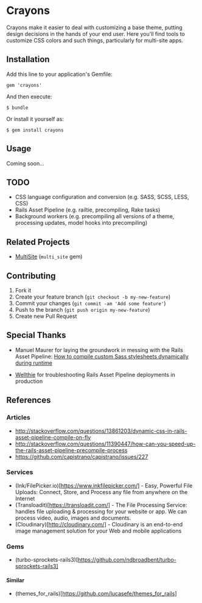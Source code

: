 # Crayons

Crayons make it easier to deal with customizing a base theme, putting design decisions in the hands of your end user. 
Here you'll find tools to customize CSS colors and such things, particularly for multi-site apps.

## Installation

Add this line to your application's Gemfile:

    gem 'crayons'

And then execute:

    $ bundle

Or install it yourself as:

    $ gem install crayons

## Usage

Coming soon...

## TODO

* CSS language configuration and conversion (e.g. SASS, SCSS, LESS, CSS)
* Rails Asset Pipeline (e.g. railtie, precompiling, Rake tasks)
* Background workers (e.g. precompiling all versions of a theme, processing updates, model hooks into precompiling)

## Related Projects

* [MultiSite](https://github.com/runtimerevolution/multi_site) (`multi_site` gem)

## Contributing

1. Fork it
2. Create your feature branch (`git checkout -b my-new-feature`)
3. Commit your changes (`git commit -am 'Add some feature'`)
4. Push to the branch (`git push origin my-new-feature`)
5. Create new Pull Request

## Special Thanks

* Manuel Maurer for laying the groundwork in messing with the Rails Asset Pipeline: [How to compile custom Sass stylesheets dynamically during runtime](http://www.krautcomputing.com/blog/2012/03/27/how-to-compile-custom-sass-stylesheets-dynamically-during-runtime/)

* [Wellthie](http://www.wellthie.com) for troubleshooting Rails Asset Pipeline deployments in production

## References

### Articles

* http://stackoverflow.com/questions/13861203/dynamic-css-in-rails-asset-pipeline-compile-on-fly
* http://stackoverflow.com/questions/11390447/how-can-you-speed-up-the-rails-asset-pipeline-precompile-process
* https://github.com/capistrano/capistrano/issues/227

### Services

* (Ink/FilePicker.io)[https://www.inkfilepicker.com/] - Easy, Powerful File Uploads: Connect, Store, and Process any file from anywhere on the Internet
* (Transloadit)[https://transloadit.com/] - The File Processing Service: handles file uploading & processing for your website or app. We can process video, audio, images and documents.
* (Cloudinary)[http://cloudinary.com/] - Cloudinary is an end-to-end image management solution for your Web and mobile applications

### Gems

* (turbo-sprockets-rails3)[https://github.com/ndbroadbent/turbo-sprockets-rails3]

#### Similar

* (themes_for_rails)[https://github.com/lucasefe/themes_for_rails]

